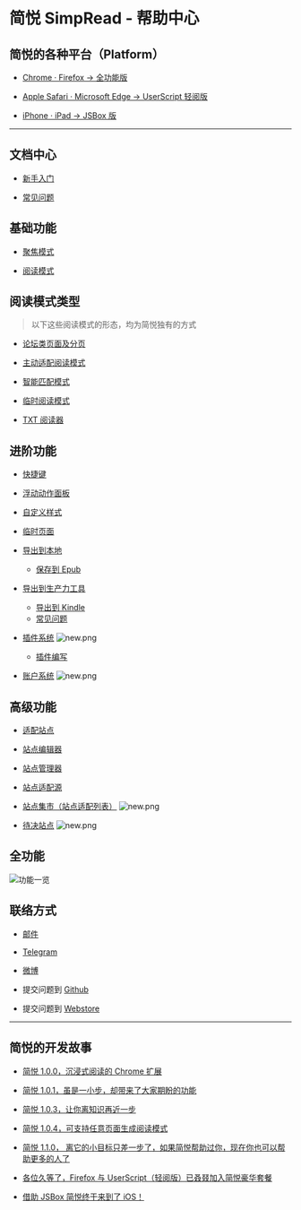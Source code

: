 简悦 SimpRead - 帮助中心
=======
简悦的各种平台（Platform）
---

- [Chrome  · Firefox  → 全功能版](http://ksria.com/simpread/#downloads)

- [Apple Safari  · Microsoft Edge  →  UserScript 轻阅版](http://ksria.com/simpread/#lite)

- [iPhone   ·  iPad → JSBox 版](http://ksria.com/simpread/#jsbox)

***

文档中心
---

- [新手入门](入门指南（-操作指引-）)

- [常见问题](FAQ)

基础功能
---
- [聚焦模式](%E8%81%9A%E7%84%A6%E6%A8%A1%E5%BC%8F)

- [阅读模式](阅读模式)

阅读模式类型
---

> 以下这些阅读模式的形态，均为简悦独有的方式

- [论坛类页面及分页](%E8%AE%BA%E5%9D%9B%E7%B1%BB%E9%A1%B5%E9%9D%A2%E5%8F%8A%E5%88%86%E9%A1%B5)

- [主动适配阅读模式](%E4%B8%BB%E5%8A%A8%E9%80%82%E9%85%8D%E9%98%85%E8%AF%BB%E6%A8%A1%E5%BC%8F)

- [智能匹配模式](%E6%99%BA%E8%83%BD%E9%80%82%E9%85%8D%E6%A8%A1%E5%BC%8F)

- [临时阅读模式](临时阅读模式)
- [TXT 阅读器](TXT-%E9%98%85%E8%AF%BB%E5%99%A8)

进阶功能
---
- [快捷键](%E5%BF%AB%E6%8D%B7%E9%94%AE)

- [浮动动作面板](%E6%B5%AE%E5%8A%A8%E6%8E%A7%E5%88%B6%E9%9D%A2%E6%9D%BF%EF%BC%88FAP%EF%BC%89%E4%B8%8E%E6%B5%AE%E5%8A%A8%E6%8E%A7%E5%88%B6%E6%A0%8F%EF%BC%88FAB%EF%BC%89)

- [自定义样式](%E8%87%AA%E5%AE%9A%E4%B9%89%E6%A0%B7%E5%BC%8F)

- [临时页面](临时页面)

- [导出到本地](%E4%BF%9D%E5%AD%98%E5%88%B0%E6%9C%AC%E5%9C%B0)
   - [保存到 Epub](%E5%8F%91%E9%80%81%E5%88%B0-Epub)

- [导出到生产力工具](%E6%8E%88%E6%9D%83%E6%9C%8D%E5%8A%A1)
   - [导出到 Kindle](%E5%8F%91%E9%80%81%E5%88%B0-Kindle)
   - [常见问题](授权服务-FAQ)

- [插件系统](%E6%8F%92%E4%BB%B6%E7%B3%BB%E7%BB%9F) ![new.png](https://i.loli.net/2018/09/03/5b8caea95e852.png) 
   - [插件编写](%E6%8F%92%E4%BB%B6%E7%BC%96%E5%86%99)

- [账户系统](%E8%B4%A6%E6%88%B7%E7%B3%BB%E7%BB%9F) ![new.png](https://i.loli.net/2018/09/03/5b8caea95e852.png) 

高级功能
---
- [适配站点](%E9%80%82%E9%85%8D%E7%AB%99%E7%82%B9)

- [站点编辑器](%E7%AB%99%E7%82%B9%E7%BC%96%E8%BE%91%E5%99%A8)

- [站点管理器](%E7%AB%99%E7%82%B9%E7%AE%A1%E7%90%86%E5%99%A8)
- [站点适配源](%E7%AB%99%E7%82%B9%E9%80%82%E9%85%8D%E6%BA%90)

- [站点集市（站点适配列表）](%E7%AB%99%E7%82%B9%E9%9B%86%E5%B8%82) ![new.png](https://i.loli.net/2018/09/03/5b8caea95e852.png) 

- [待决站点](%E5%BE%85%E5%86%B3%E7%AB%99%E7%82%B9) ![new.png](https://i.loli.net/2018/09/03/5b8caea95e852.png) 

全功能
---

![功能一览](http://ojec5ddd5.bkt.clouddn.com/feature%201.1.2.png)

联络方式
---

- [邮件](kenshin@ksria.com)

- [Telegram](https://t.me/simpread)

- [微博](http://weibo.com/23784148)

- 提交问题到 [Github](https://github.com/Kenshin/simpread/issues/new)

- 提交问题到 [Webstore](https://chrome.google.com/webstore/detail/simpread-reader-view/ijllcpnolfcooahcekpamkbidhejabll/support)
***

简悦的开发故事
---
- [简悦 1.0.0，沉浸式阅读的 Chrome 扩展](https://sspai.com/post/39491)

- [简悦 1.0.1，虽是一小步，却带来了大家期盼的功能](https://sspai.com/post/39831)

- [简悦 1.0.3，让你离知识再近一步](https://sspai.com/post/40754)

- [简悦 1.0.4，可支持任意页面生成阅读模式](https://sspai.com/post/41454)

- [简悦 1.1.0， 离它的小目标只差一步了，如果简悦帮助过你，现在你也可以帮助更多的人了](http://kenshin.wang/blog/#/posts/8)

- [各位久等了，Firefox 与 UserScript（轻阅版）已叒叕加入简悦豪华套餐](http://kenshin.wang/blog/#/posts/10)

- [借助 JSBox 简悦终于来到了 iOS！](http://kenshin.wang/blog/#/posts/11)